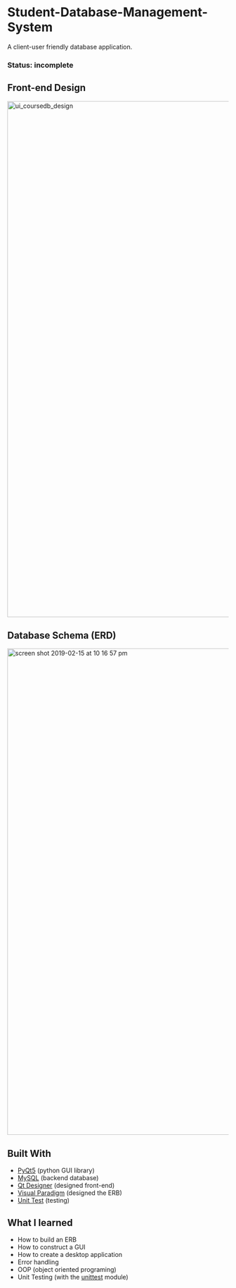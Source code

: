# Student-Database-Management-System
A client-user friendly database application.

### Status: incomplete

## Front-end Design
<img width="1171" alt="ui_coursedb_design" src="https://user-images.githubusercontent.com/23427623/52012759-07296a00-24a1-11e9-9749-6a4517c8bd82.png">


## Database Schema (ERD)
<img width="1104" alt="screen shot 2019-02-15 at 10 16 57 pm" src="https://user-images.githubusercontent.com/23427623/52894471-770d4500-316f-11e9-8e59-873b2e339476.png">


## Built With
- [PyQt5](https://pypi.org/project/PyQt5/) (python GUI library)
- [MySQL](https://www.mysql.com/) (backend database)
- [Qt Designer](https://doc.qt.io/qt-5/qtdesigner-manual.html) (designed front-end)
- [Visual Paradigm](https://online.visual-paradigm.com/) (designed the ERB)
- [Unit Test](https://docs.python.org/3/library/unittest.html) (testing)

## What I learned

- How to build an ERB
- How to construct a GUI 
- How to create a desktop application
- Error handling
- OOP (object oriented programing) 
- Unit Testing (with the [unittest](https://docs.python.org/3/library/unittest.html) module)
